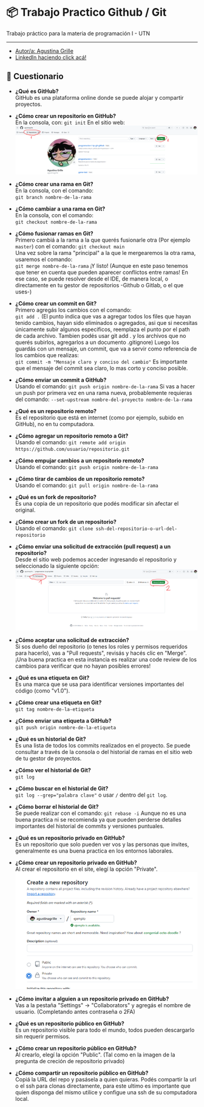 # 📦 Trabajo Practico Github / Git

Trabajo práctico para la materia de programación I - UTN

---

- [Autor/a: Agustina Grille](https://github.com/agustinagrille) 
- [LinkedIn haciendo click acá!](https://www.linkedin.com/in/agustina-a-grille-81929a146/)

## 📖 Cuestionario

- **¿Qué es GitHub?**  
  GitHub es una plataforma online donde se puede alojar y compartir proyectos. 

- **¿Cómo crear un repositorio en GitHub?**  
 En la consola, con: 
 `git init`
 En el sitio web:
 ![Tutorial foto](image.png)

- **¿Cómo crear una rama en Git?**  
  En la consola, con el comando:  
  `git branch nombre-de-la-rama`

- **¿Cómo cambiar a una rama en Git?**  
En la consola, con el comando:  
  `git checkout nombre-de-la-rama`

- **¿Cómo fusionar ramas en Git?**  
  Primero cambiá a la rama a la que querés fusionarle otra (Por ejemplo `master`) con el comando: 
  `git checkout main`  
  Una vez sobre la rama "principal" a la que le mergearemos la otra rama, usaremos el comando:  
  `git merge nombre-de-la-rama`
  ¡Y listo! (Aunque en este paso tenemos que tener en cuenta que pueden aparecer conflictos entre ramas! En ese caso, se puede resolver desde el IDE, de manera local, o directamente en tu gestor de repositorios -Github o Gitlab, o el que uses-)

- **¿Cómo crear un commit en Git?**  
  Primero agregás los cambios con el comando:  
  `git add .`   (El punto indica que vas a agregar todos los files que hayan tenido cambios, hayan sido eliminados o agregados, asi que si necesitas únicamente subir algunos especificos, reemplaza el punto por el path de cada archivo. Tambien podés usar git add . y los archivos que no querés subirlos, agregarlos a un documento .gitignore)
  Luego los guardás con un mensaje, un commit, que va a servir como referencia de los cambios que realizas:  
  `git commit -m "Mensaje claro y conciso del cambio"`
  Es importante que el mensaje del commit sea claro, lo mas corto y conciso posible.

- **¿Cómo enviar un commit a GitHub?**  
  Usando el comando:
  `git push origin nombre-de-la-rama`
  Si vas a hacer un push por primera vez en una rama nueva, probablemente requieras del comando:
  `--set-upstream nombre-del-proyecto nombre-de-la-rama`

- **¿Qué es un repositorio remoto?**  
  Es el repositorio que está en internet (como por ejemplo, subido en GitHub), no en tu computadora.

- **¿Cómo agregar un repositorio remoto a Git?**  
  Usando el comando:
  `git remote add origin https://github.com/usuario/repositorio.git`

- **¿Cómo empujar cambios a un repositorio remoto?**  
  Usando el comando:
  `git push origin nombre-de-la-rama`

- **¿Cómo tirar de cambios de un repositorio remoto?**  
  Usando el comando:
  `git pull origin nombre-de-la-rama`

- **¿Qué es un fork de repositorio?**  
  Es una copia de un repositorio que podés modificar sin afectar el original.

- **¿Cómo crear un fork de un repositorio?**  
  Usando el comando:
  `git clone ssh-del-repositorio-o-url-del-repositorio`

- **¿Cómo enviar una solicitud de extracción (pull request) a un repositorio?**  
  Desde el sitio web podemos acceder ingresando el repositorio y seleccionado la siguiente opción:
  ![ExplicacionPR's](image-1.png)

- **¿Cómo aceptar una solicitud de extracción?**  
  Si sos dueño del repositorio (o tenes los roles y permisos requeridos para hacerlo), vas a "Pull requests", revisás y hacés clic en "Merge".
  ¡Una buena practica en esta instancia es realizar una code review de los cambios para verificar que no hayan posibles errores!

- **¿Qué es una etiqueta en Git?**  
  Es una marca que se usa para identificar versiones importantes del código (como "v1.0").

- **¿Cómo crear una etiqueta en Git?**  
  `git tag nombre-de-la-etiqueta`

- **¿Cómo enviar una etiqueta a GitHub?**  
  `git push origin nombre-de-la-etiqueta`

- **¿Qué es un historial de Git?**  
  Es una lista de todos los commits realizados en el proyecto. Se puede consultar a través de la consola o del historial de ramas en el sitio web de tu gestor de proyectos.

- **¿Cómo ver el historial de Git?**  
  `git log`

- **¿Cómo buscar en el historial de Git?**  
  `git log --grep="palabra clave"` o usar `/` dentro del `git log`.

- **¿Cómo borrar el historial de Git?**  
  Se puede realizar con el comando: 
  `git rebase -i` Aunque no es una buena practica ni se recomienda ya que pueden perderse detalles importantes del historial de commits y versiones puntuales.

- **¿Qué es un repositorio privado en GitHub?**  
  Es un repositorio que solo pueden ver vos y las personas que invites, generalmente es una buena practica en los entornos laborales.

- **¿Cómo crear un repositorio privado en GitHub?**  
  Al crear el repositorio en el site, elegí la opción "Private".
![Repo Privado](image-2.png)

- **¿Cómo invitar a alguien a un repositorio privado en GitHub?**  
  Vas a la pestaña "Settings" → "Collaborators" y agregás el nombre de usuario.
  (Completando antes contraseña o 2FA)

- **¿Qué es un repositorio público en GitHub?**  
  Es un repositorio visible para todo el mundo, todos pueden descargarlo sin requerir permisos.

- **¿Cómo crear un repositorio público en GitHub?**  
  Al crearlo, elegí la opción "Public". (Tal como en la imagen de la pregunta de creción de repositorio privado)

- **¿Cómo compartir un repositorio público en GitHub?**  
  Copiá la URL del repo y pasásela a quien quieras.
  Podés compartir la url o el ssh para clonas directamente, para este ultimo es importante que quien disponga del mismo utilice y configue una ssh de su computadora local.


